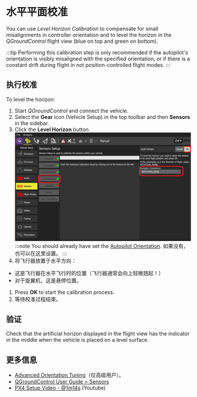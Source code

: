 # 水平平面校准

You can use *Level Horizon Calibration* to compensate for small misalignments in controller orientation and to level the horizon in the *QGroundControl* flight view (blue on top and green on bottom).

:::tip
Performing this calibration step is only recommended if the autopilot's orientation is visibly misaligned with the specified orientation, or if there is a constant drift during flight in not position-controlled flight modes.
:::

## 执行校准

To level the horizon:

1. Start *QGroundControl* and connect the vehicle.
1. Select the **Gear** icon (Vehicle Setup) in the top toolbar and then **Sensors** in the sidebar.
1. Click the **Level Horizon** button. ![Level Horizon calibration](../../assets/qgc/setup/sensor/sensor_level_horizon.jpg) :::note You should already have set the [Autopilot Orientation](../config/flight_controller_orientation.md). 如果没有，也可以在这里设置。 :::
1. 将飞行器放置于水平方向：
  * 这是飞行器在水平飞行时的位置（飞行器通常会向上轻微翘起！）
  * 对于旋翼机，这是悬停位置。
1. Press **OK** to start the calibration process.
1. 等待校准过程结束。


## 验证

Check that the artificial horizon displayed in the flight view has the indicator in the middle when the vehicle is placed on a level surface.


## 更多信息

* [Advanced Orientation Tuning](../advanced_config/advanced_flight_controller_orientation_leveling.md)（仅高级用户）。
* [QGroundControl User Guide > Sensors](https://docs.qgroundcontrol.com/master/en/SetupView/sensors_px4.html#level-horizon)
* [PX4 Setup Video - @1m14s](https://youtu.be/91VGmdSlbo4?t=1m14s) (Youtube)
